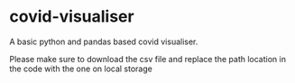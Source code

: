 # covid-visualiser
A basic python and pandas based covid visualiser.

Please make sure to download the csv file and replace the path location in the code with the one on local storage
